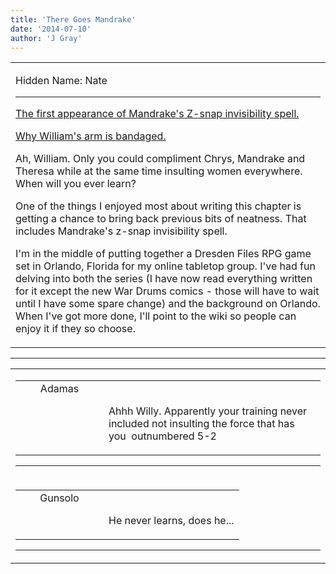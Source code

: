 ```yaml
---
title: 'There Goes Mandrake'
date: '2014-07-10'
author: 'J Gray'
---
```


<div>
<!-- Main content here -->
<table border="0" class="post"><tbody><tr><td>
   
   <div class="post_body">
       <p>Hidden Name: Nate</p><hr><p><a href="/comics/308/" target="_blank">The first appearance of Mandrake's Z-snap invisibility spell.</a></p><p><a href="/comics/486/" target="_blank">Why William's arm is bandaged.</a></p><p>Ah, William. Only you could compliment Chrys, Mandrake and Theresa while at the same time insulting women everywhere. When will you ever learn?</p><p>One of the things I enjoyed most about writing this chapter is getting a chance to bring back previous bits of neatness. That includes Mandrake's z-snap invisibility spell. </p><p>I'm in the middle of putting together a Dresden Files RPG game set in Orlando, Florida for my online tabletop group. I've had fun delving into both the series (I have now read everything written for it except the new War Drums comics - those will have to wait until I have some spare change) and the background on Orlando. When I've got more done, I'll point to the wiki so people can enjoy it if they so choose.</p>
   </div>
   </td></tr>
   </tbody></table><hr><table style="width:100%; border:0;" class="comment_table"><tbody><tr><td width="100%"><a name=""> </a><div style="width:100%;" class="comment"><table border="0" width="100%"><tbody><tr><td align="center" valign="top" width="125">
<span class="comment_title"><center>Adamas<br></center><a name="1544">&nbsp;</a></span><br>
<center><img src="https://www.gravatar.com/avatar.php?gravatar_id=63b5da7dbecbf4a2fac891b8f15ccbc4&amp;default=http%3A%2F%2Fmysteriesofthearcana.com%2Ftemplates%2Fmain%2Fimages%2Favatar.gif&amp;size=80&amp;rating=g" border="0" alt=""></center>
</td>
<td valign="top">


<p class="comment_text"> </p><p class="comment_text"><br> Ahhh Willy. Apparently your training never included not insulting the force that has you&nbsp; outnumbered 5-2<br></p>
 

</td></tr></tbody></table>
<hr></div></td></tr><tr><td width="100%"><a name=""> </a><div style="width:100%;" class="comment"><table border="0" width="100%"><tbody><tr><td align="center" valign="top" width="125">
<span class="comment_title"><center>Gunsolo<br></center><a name="1545">&nbsp;</a></span><br>
<center><img src="https://www.gravatar.com/avatar.php?gravatar_id=a94f16ab08c7abb74820e668722a5ffc&amp;default=http%3A%2F%2Fmysteriesofthearcana.com%2Ftemplates%2Fmain%2Fimages%2Favatar.gif&amp;size=80&amp;rating=g" border="0" alt=""></center>
</td>
<td valign="top">


<p class="comment_text"> </p><p class="comment_text"><br> He never learns, does he...<br></p>
 

</td></tr></tbody></table>
<hr></div></td></tr></tbody></table>
<!-- End main content -->
              </div>

